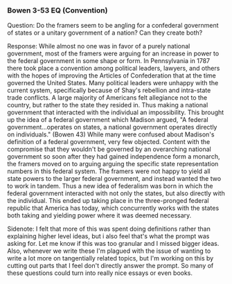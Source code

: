 ### Bowen 3-53 EQ (Convention)

Question: Do the framers seem to be angling for a confederal government of states or a unitary government of a nation?  Can they create both?



Response: While almost no one was in favor of a purely national government, most of the framers were arguing for an increase in power to the federal government in some shape or form. In Pennsylvania in 1787 there took place a convention among political leaders, lawyers, and others with the hopes of improving the Articles of Confederation that at the time governed the United States. Many political leaders were unhappy with the current system, specifically because of  Shay's rebellion and intra-state trade conflicts. A large majority of Americans felt allegiance not to the country, but rather to the state they resided in. Thus making a national government that interacted with the individual an impossibility. This brought up the idea of a federal government which Madison argued, "A federal government...operates on states, a national government operates directly on individuals." (Bowen 43)  While many were confused about Madison's definition of a federal government, very few objected. Content with the compromise that they wouldn't be governed by an overarching national government so soon after they had gained independence form a monarch, the framers moved on to arguing arguing the specific state representation numbers in this federal system. The framers were not happy to yield all state powers to the larger federal government, and instead wanted the two to work in tandem. Thus a new idea of federalism was born in which the federal government interacted with not only the states, but also directly with the individual. This ended up taking place in the three-pronged federal republic that America has today, which concurrently works with the states both taking and yielding power where it was deemed necessary. 

Sidenote: I felt that more of this was spent doing definitions rather than explaining higher level ideas, but i also feel that's what the prompt was asking for. Let me know if this was too granular and I missed bigger ideas. Also, whenever we write these I'm plagued with the issue of wanting to write a lot more on tangentially related topics, but I'm working on this by cutting out parts that I feel don't directly answer the prompt. So many of these questions could turn into really nice essays or even books. 

